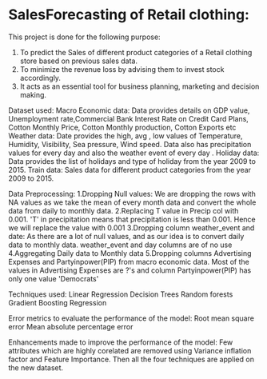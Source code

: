 # SalesForecasting of Retail clothing:

This project is done for the following purpose:

1. To predict the Sales of different product categories of a Retail clothing store based on previous sales data.
2. To minimize the revenue loss by advising them to invest stock accordingly.
3. It acts as an essential tool for business planning, marketing and decision making.


Dataset used:
Macro Economic data: Data provides details on GDP value, Unemployment rate,Commercial Bank Interest Rate on Credit Card Plans, Cotton Monthly Price, Cotton Monthly production, Cotton Exports etc
Weather data: Date provides the high, avg , low values of Temperature, Humidity, Visibility, Sea pressure, Wind speed. Data also has precipitation values for every day and  also the weather event of every day .
Holiday data: Data provides the list of holidays and type of holiday from the year 2009 to 2015.
Train data: Sales data for different product categories from the year 2009 to 2015.

Data Preprocessing:
1.Dropping Null values: We are dropping the rows with NA values as we take the mean of every month data and convert the whole data from daily to monthly data.
2.Replacing T value in Precip col with 0.001. 'T' in precipitation means that precipitation is less than 0.001. Hence we will replace the value with 0.001
3.Dropping column weather_event and date: As there are a lot of null values, and as our idea is to convert daily data to monthly data. weather_event and day columns are of no use
4.Aggregating Daily data to Monthly data
5.Dropping columns Advertising Expenses and Partyinpower(PIP) from macro economic data. Most of the values in Advertising Expenses are ?'s and column  Partyinpower(PIP) has only one value 'Democrats'


Techniques used:
Linear Regression
Decision Trees
Random forests
Gradient Boosting Regression

Error metrics to evaluate the performance of the model:
Root mean square error
Mean absolute percentage error

Enhancements made to improve the performance of the model:
Few attributes which are highly corelated are removed using Variance inflation factor and Feature Importance.
Then all the four techniques are applied on the new dataset.

